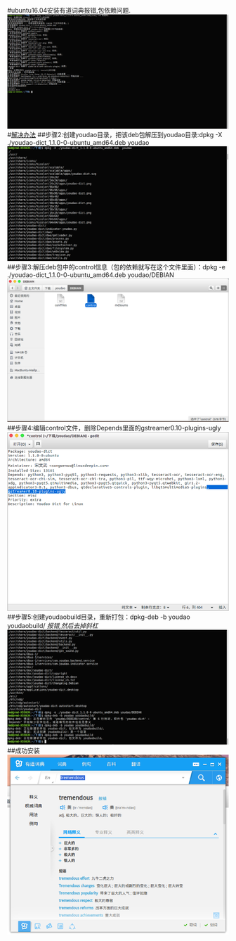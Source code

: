 #ubuntu16.04安装有道词典报错,包依赖问题.
![](https://github.com/hhsnh/Little_Pro_Learning_Linux/blob/master/screenshots/2016-07-06%2008-29-55%E5%B1%8F%E5%B9%95%E6%88%AA%E5%9B%BE.png)
#[解决办法](http://www.time-track.cn/install-youdaodict-in-xenial.html)
##步骤2:创建youdao目录，把该deb包解压到youdao目录:dpkg -X ./youdao-dict\_1.1.0-0-ubuntu_amd64.deb  youdao
![](https://github.com/hhsnh/Little_Pro_Learning_Linux/blob/master/screenshots/2016-07-06%2009-19-55%E5%B1%8F%E5%B9%95%E6%88%AA%E5%9B%BE.png)
##步骤3:解压deb包中的control信息（包的依赖就写在这个文件里面）：dpkg -e ./youdao-dict_1.1.0-0-ubuntu_amd64.deb youdao/DEBIAN
![](https://github.com/hhsnh/Little_Pro_Learning_Linux/blob/master/screenshots/2016-07-06%2009-22-02%E5%B1%8F%E5%B9%95%E6%88%AA%E5%9B%BE.png)
##步骤4:编辑control文件，删除Depends里面的gstreamer0.10-plugins-ugly
![](https://github.com/hhsnh/Little_Pro_Learning_Linux/blob/master/screenshots/2016-07-06%2009-18-03%E5%B1%8F%E5%B9%95%E6%88%AA%E5%9B%BE.png)
##步骤5:创建youdaobuild目录，重新打包：dpkg-deb -b youdao youdaobuild/ *报错,然后去掉斜杠*
![](https://github.com/hhsnh/Little_Pro_Learning_Linux/blob/master/screenshots/2016-07-06%2009-20-14%E5%B1%8F%E5%B9%95%E6%88%AA%E5%9B%BE.png)
##成功安装
![](https://github.com/hhsnh/Little_Pro_Learning_Linux/blob/master/screenshots/2016-07-06%2009-21-42%E5%B1%8F%E5%B9%95%E6%88%AA%E5%9B%BE.png)
